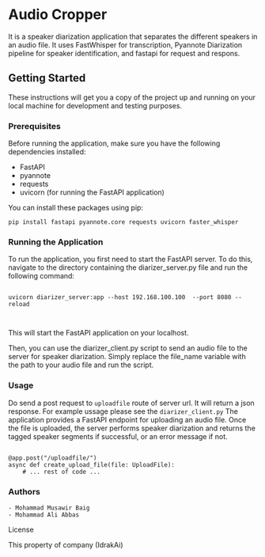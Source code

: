 # Audio Cropper

It is a speaker diarization application that separates the different speakers in an audio file. It uses FastWhisper for transcription, Pyannote Diarization
pipeline for speaker identification, and fastapi for request and respons. 


## Getting Started

These instructions will get you a copy of the project up and running on your local machine for development and testing purposes.

### Prerequisites

Before running the application, make sure you have the following dependencies installed:

- FastAPI
- pyannote
- requests
- uvicorn (for running the FastAPI application)

You can install these packages using pip:

```
pip install fastapi pyannote.core requests uvicorn faster_whisper
```

### Running the Application

To run the application, you first need to start the FastAPI server. To do this, navigate to the directory containing the diarizer_server.py file and run the following command:

```

uvicorn diarizer_server:app --host 192.168.100.100  --port 8080 --reload



```
This will start the FastAPI application on your localhost.

Then, you can use the diarizer_client.py script to send an audio file to the server for speaker diarization. Simply replace the file_name variable with the path to your audio file and run the script.

### Usage
Do send a post request to `uploadfile` route of server url. It will return a json response. For example ussage please see the `diarizer_client.py`
The application provides a FastAPI endpoint for uploading an audio file. Once the file is uploaded, the server performs speaker diarization and returns the tagged speaker segments if successful, or an error message if not.

```

@app.post("/uploadfile/")
async def create_upload_file(file: UploadFile):
    # ... rest of code ...
```

### Authors

    - Mohammad Musawir Baig
    - Mohammad Ali Abbas

License

This property of company (IdrakAi)

